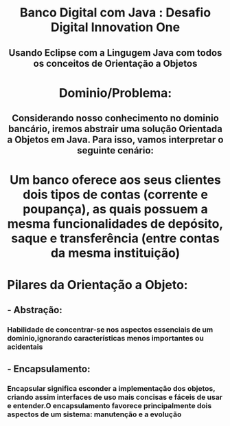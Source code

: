 <h1 align="center"> Banco Digital com Java : Desafio Digital Innovation One </h1>

## <p align="center"> Usando Eclipse com a Lingugem Java com todos os conceitos de Orientação a Objetos </p>

# <p align = "center" > Dominio/Problema: </p>
## <p align="center"> Considerando nosso conhecimento no dominio bancário, iremos abstrair uma solução Orientada a Objetos em Java. Para isso, vamos interpretar o seguinte cenário: </p>
# <p align = "center"> Um banco oferece aos seus clientes dois tipos de contas (corrente e poupança), as quais possuem a mesma funcionalidades de depósito, saque e transferência (entre contas da mesma instituição)</p>

# Pilares da Orientação a Objeto:
## - Abstração:
### Habilidade de concentrar-se nos aspectos essenciais de um dominio,ignorando características menos importantes ou acidentais 

## - Encapsulamento:
### Encapsular significa esconder a implementação dos objetos, criando assim interfaces de uso mais concisas e fáceis de usar e entender.O encapsulamento favorece principalmente dois aspectos de um sistema: manutenção e a evolução



